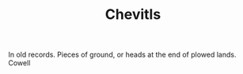 ---
title: Chevitls
letter: C
permalink: "/definitions/bld-chevitls.html"
body: In old records. Pieces of ground, or heads at the end of plowed lands. Cowell
published_at: '2018-07-07'
source: Black's Law Dictionary 2nd Ed (1910)
layout: post
---